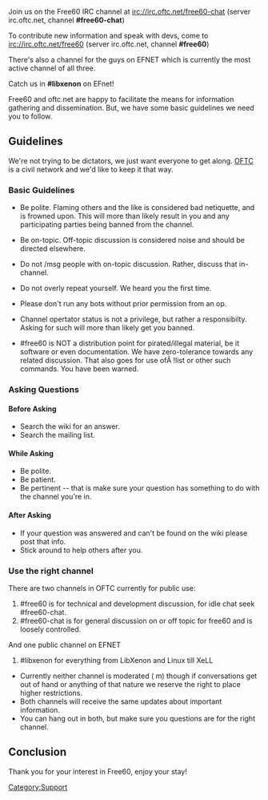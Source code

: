 Join us on the Free60 IRC channel at <irc://irc.oftc.net/free60-chat>
(server irc.oftc.net, channel **\#free60-chat**)

To contribute new information and speak with devs, come to
<irc://irc.oftc.net/free60> (server irc.oftc.net, channel **\#free60**)

There's also a channel for the guys on EFNET which is currently the most
active channel of all three.

Catch us in **\#libxenon** on EFnet\!

Free60 and oftc.net are happy to facilitate the means for information
gathering and dissemination. But, we have some basic guidelines we need
you to follow.

## Guidelines

We're not trying to be dictators, we just want everyone to get along.
[OFTC](http://www.oftc.net/) is a civil network and we'd like to keep it
that way.

### Basic Guidelines

  - Be polite. Flaming others and the like is considered bad netiquette,
    and is frowned upon. This will more than likely result in you and
    any participating parties being banned from the channel.

  - Be on-topic. Off-topic discussion is considered noise and should be
    directed elsewhere.

  - Do not /msg people with on-topic discussion. Rather, discuss that
    in-channel.

  - Do not overly repeat yourself. We heard you the first time.

  - Please don't run any bots without prior permission from an op.

  - Channel opertator status is not a privilege, but rather a
    responsibilty. Asking for such will more than likely get you banned.

  - \#free60 is NOT a distribution point for pirated/illegal material,
    be it software or even documentation. We have zero-tolerance towards
    any related discussion. That also goes for use ofÂ \!list or other
    such commands. You have been warned.

### Asking Questions

#### Before Asking

  - Search the wiki for an answer.
  - Search the mailing list.

#### While Asking

  - Be polite.
  - Be patient.
  - Be pertinent -- that is make sure your question has something to do
    with the channel you're in.

#### After Asking

  - If your question was answered and can't be found on the wiki please
    post that info.
  - Stick around to help others after you.

### Use the right channel

There are two channels in OFTC currently for public use:

1.  \#free60 is for technical and development discussion, for idle chat
    seek \#free60-chat.
2.  \#free60-chat is for general discussion on or off topic for free60
    and is loosely controlled.

And one public channel on EFNET

1.  \#libxenon for everything from LibXenon and Linux till XeLL

  - Currently neither channel is moderated ( m) though if conversations
    get out of hand or anything of that nature we reserve the right to
    place higher restrictions.
  - Both channels will receive the same updates about important
    information.
  - You can hang out in both, but make sure you questions are for the
    right channel.

## Conclusion

Thank you for your interest in Free60, enjoy your stay\!

[Category:Support](Category_Support.md "wikilink")
